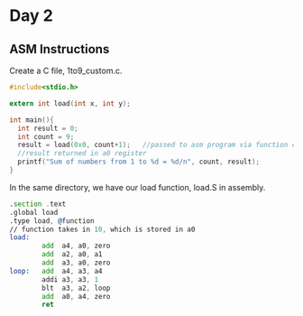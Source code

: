 # Day 2

## ASM Instructions

Create a C file, 1to9_custom.c.
```c
#include<stdio.h>

extern int load(int x, int y);

int main(){
  int result = 0;
  int count = 9;
  result = load(0x0, count+1);   //passed to asm program via function call
  //result returned in a0 register
  printf("Sum of numbers from 1 to %d = %d/n", count, result);
}
```
In the same directory, we have our load function, load.S in assembly.
```asm
.section .text
.global load
.type load, @function
// function takes in 10, which is stored in a0
load:
        add  a4, a0, zero     
        add  a2, a0, a1
        add  a3, a0, zero
loop:   add  a4, a3, a4
        addi a3, a3, 1
        blt  a3, a2, loop
        add  a0, a4, zero
        ret
```
